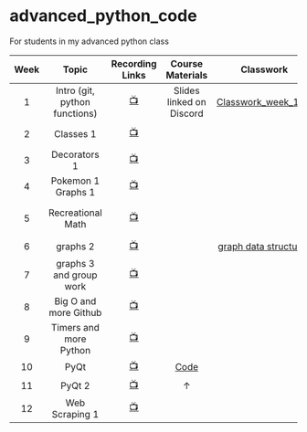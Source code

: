 # advanced_python_code
 For students in my advanced python class

| Week    |   Topic  |   Recording Links   |   Course Materials    |    Classwork   |   Assignment  |
|:-------:|:--------:|:-------------------:|:---------------------:|:--------------:|:-------------:|
|1|Intro (git, python functions)|[:tv:](https://cuny907-my.sharepoint.com/:v:/g/personal/ariel_avshalumov37_login_cuny_edu/ES67I022-3dHmPknhpPaDR4B-THIq5vvFFy-gLZVPiZCGQ?e=P2UIcb)| Slides linked on Discord | [Classwork_week_1.py](https://github.com/ArielAvshalom/advanced_python_code/blob/main/Classwork/classwork_week_1.py) |  |
|2|Classes 1|[:tv:](https://cuny907-my.sharepoint.com/:v:/g/personal/ariel_avshalumov37_login_cuny_edu/EZ8gkiioh1pLqf-0_perNUABaBryESm5HGaTYTZW2f6wXw?e=ALJpn0)|||[Pokemon Spec](https://github.com/ArielAvshalom/advanced_python_code/blob/main/Homework/Pokemon%20Spec)|
|3|Decorators 1|[:tv:](https://cuny907-my.sharepoint.com/:v:/g/personal/ariel_avshalumov37_login_cuny_edu/EQys81OULBNOopqkJwDVqLsBJk7ukfreISbVaAToz6fEGw?e=ihbwIZ)||||
|4|Pokemon 1 Graphs 1|[:tv:](https://cuny907-my.sharepoint.com/:v:/g/personal/ariel_avshalumov37_login_cuny_edu/EZD99qQhWXpHr66rmWw7E8EBlCwMZppOgYKyZojhBC1F2g?e=qWz57b)||||
|5|Recreational Math |[:tv:](https://cuny907-my.sharepoint.com/:v:/g/personal/ariel_avshalumov37_login_cuny_edu/ESYgynR9DLBDsFfY_dFawmoB92v4sNrLBN9CI9MbyiFtAw?e=qTY4t5)|||[Recreational Math Group Project](https://github.com/ArielAvshalom/advanced_python_code/blob/main/Homework/recreational_math.md)|
|6|graphs 2|[:tv:](https://cuny907-my.sharepoint.com/:v:/g/personal/ariel_avshalumov37_login_cuny_edu/ETtmTg2PRbdMnioSluOhZiMBWBhtFOF4qXhho-4kBl2heQ?e=Sv3Gab)||[graph data structures](https://github.com/ArielAvshalom/advanced_python_code/blob/main/Classwork/classwork_week_6.py)||
|7|graphs 3 and group work|[:tv:](https://cuny907-my.sharepoint.com/:v:/g/personal/ariel_avshalumov37_login_cuny_edu/EeXAkMf950pPuzeolLJ5PcMBzHADwMa4NZVdOMl8uTSv8Q?e=VZpnir)||||
|8|Big O and more Github|[:tv:](https://cuny907-my.sharepoint.com/:v:/g/personal/ariel_avshalumov37_login_cuny_edu/ER4U-dmOtM5BtH_bndr4FGwBe92pYc-PTvfWWVzMWOOtPA?e=g77ejc)||||
|9|Timers and more Python|[:tv:](https://cuny907-my.sharepoint.com/:v:/g/personal/ariel_avshalumov37_login_cuny_edu/EeQRNTHSgoRNqI3uMaEsvjABGQXawgM4QzIpQltSGPxmWQ?e=8mLdOY)||||
|10|PyQt|[:tv:](https://cuny907-my.sharepoint.com/:v:/g/personal/ariel_avshalumov37_login_cuny_edu/EYWVq-gUtL9OhAiGoS6UPBMBfhLuY_ADblrC6H1_bCuzbg?e=80Ek24)|[Code](https://github.com/ArielAvshalom/pyQTCalc)|||
|11|PyQt 2|[:tv:](https://cuny907-my.sharepoint.com/:v:/g/personal/ariel_avshalumov37_login_cuny_edu/EQGuH-2FzEFKo9KSN-sk8-sBlQEteIsTteWJqL-1N4eOrw?e=4ueF3n)|&#8593;|||
|12|Web Scraping 1|[:tv:](https://cuny907-my.sharepoint.com/:v:/g/personal/ariel_avshalumov37_login_cuny_edu/EVgaYy0Txj1AgPt40HsqBlQBCoUPVu46CkUr-KmlsoARZQ?e=eCdKgd)||||
